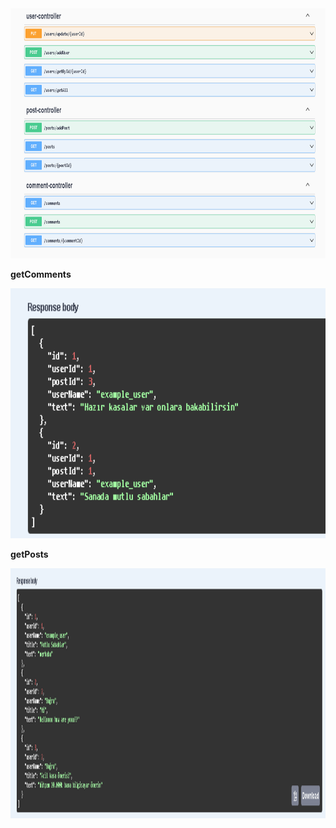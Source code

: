 <img src="https://github.com/Bugrakaraahmetoglu/ForumApp-Java-SpringBoot-API/blob/main/images/form_Swagger_all.png" alt="Todos Swagger" width="800" height="400" />

<p><b>getComments</b></p>
<img src="https://github.com/Bugrakaraahmetoglu/ForumApp-Java-SpringBoot-API/blob/main/images/form_comment.png" alt="Todos Swagger" width="800" height="400" />

<p><b>getPosts</b></p>
<img src="https://github.com/Bugrakaraahmetoglu/ForumApp-Java-SpringBoot-API/blob/main/images/form_post.png" alt="Todos Swagger" width="800" height="400" />

